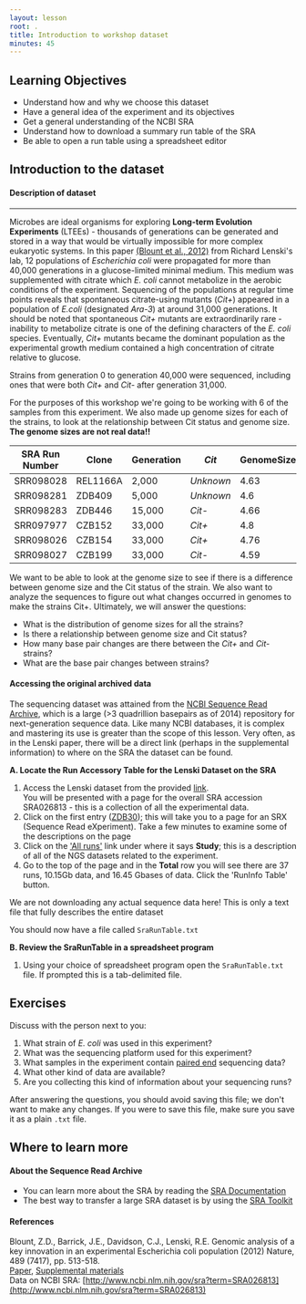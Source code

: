 ```yaml
---
layout: lesson
root: .
title: Introduction to workshop dataset
minutes: 45
---
```


## Learning Objectives

* Understand how and why we choose this dataset
* Have a general idea of the experiment and its objectives
* Get a general understanding of the NCBI SRA
* Understand how to download a summary run table of the SRA
* Be able to open a run table using a spreadsheet editor

## Introduction to the dataset

#### Description of dataset
---

Microbes are ideal organisms for exploring **Long-term Evolution Experiments** (LTEEs) - thousands of generations can be generated and stored in a way that would be virtually impossible for more complex eukaryotic systems. In this paper [(Blount et al., 2012)](http://www.datacarpentry.org/introduction-genomics/Lenski_paper.pdf) from Richard Lenski's lab, 12 populations of *Escherichia coli* were propagated for more than 40,000 generations in a glucose-limited minimal medium. This medium was supplemented with citrate which *E. coli* cannot metabolize in the aerobic conditions of the experiment. Sequencing of the populations at regular time points reveals that spontaneous citrate-using mutants (*Cit+*) appeared in a population of *E.coli* (designated *Ara-3*) at around 31,000 generations. It should be noted that spontaneous *Cit+* mutants are extraordinarily rare - inability to metabolize citrate is one of the defining characters of the *E. coli* species. Eventually, *Cit+* mutants became the dominant population as the experimental growth medium contained a high concentration of citrate relative to glucose.

Strains from generation 0 to generation 40,000 were sequenced, including ones that were both *Cit+* and *Cit-* after generation 31,000.

For the purposes of this workshop we're going to be working with 6 of the samples from this experiment. We also made up genome sizes for each of the strains, to look at the relationship between Cit status and genome size.  **The genome sizes are not real data!!**


| SRA Run Number | Clone | Generation | *Cit* | GenomeSize |
| -------------- | ----- | ---------- | ----- | ----- |
| SRR098028 | REL1166A | 2,000 | *Unknown* | 4.63 |
| SRR098281 | ZDB409 | 5,000 | *Unknown* | 4.6 |
| SRR098283 | ZDB446 | 15,000 | *Cit-* | 4.66 |
| SRR097977 | CZB152 | 33,000 | *Cit+* | 4.8 |
| SRR098026 | CZB154 | 33,000 | *Cit+* | 4.76 |
| SRR098027 | CZB199 | 33,000 | *Cit-* | 4.59 |


We want to be able to look at the genome size to see if there is a difference between genome size and the Cit status of the strain. We also want to analyze the sequences to figure out what changes occurred in genomes to make the strains Cit+. Ultimately, we will answer the questions:

* What is the distribution of genome sizes for all the strains?
* Is there a relationship between genome size and Cit status?
* How many base pair changes are there between the *Cit+* and *Cit-* strains?
* What are the base pair changes between strains?


#### Accessing the original archived data

The sequencing dataset was attained from the [NCBI Sequence Read Archive](http://www.ncbi.nlm.nih.gov/sra), which is a large (>3 quadrillion basepairs as of 2014) repository for next-generation sequence data. Like many NCBI databases, it is complex and mastering its use is greater than the scope of this lesson. Very often, as in the Lenski paper, there will be a direct link (perhaps in the supplemental information) to where on the SRA the dataset can be found.

**A. Locate the Run Accessory Table for the Lenski Dataset on the SRA**

1. Access the Lenski dataset from the provided [link](http://www.ncbi.nlm.nih.gov/sra?term=SRA026813).  
You will be presented with a page for the overall SRA accession SRA026813 - this is a collection of all the experimental data.
1. Click on the first entry ([ZDB30](http://www.ncbi.nlm.nih.gov/sra/SRX040669%5Baccn%5D)); this will take you to a page for an SRX (Sequence Read eXperiment). Take a few minutes to examine some of the descriptions on the page
1. Click on the ['All runs'](http://www.ncbi.nlm.nih.gov/Traces/study/?acc=SRP004752) link under where it says **Study**; this is a description of all of the NGS datasets related to the experiment.
1. Go to the top of the page and in the **Total** row you will see there are 37 runs, 10.15Gb data, and 16.45 Gbases of data. Click the 'RunInfo Table' button.

We are not downloading any actual sequence data here! This is only a text file that fully describes the entire dataset

You should now have a file called `SraRunTable.txt`

**B. Review the SraRunTable in a spreadsheet program**


1. Using your choice of spreadsheet program open the `SraRunTable.txt` file. If prompted this is a tab-delimited file.

**Exercises**
---

Discuss with the person next to you:

1. What strain of *E. coli* was used in this experiment?
1. What was the sequencing platform used for this experiment?
1. What samples in the experiment contain [paired end](http://www.illumina.com/technology/next-generation-sequencing/paired-end-sequencing_assay.html) sequencing data?
1. What other kind of data are available?
1. Are you collecting this kind of information about your sequencing runs?

After answering the questions, you should avoid saving this file; we don't want to make any changes. If you were to save this file, make sure you save it as a plain `.txt` file.


## Where to learn more

#### About the Sequence Read Archive

* You can learn more about the SRA by reading the [SRA Documentation](http://www.ncbi.nlm.nih.gov/Traces/sra/)
* The best way to transfer a large SRA dataset is by using the [SRA Toolkit](http://www.ncbi.nlm.nih.gov/Traces/sra/?view=toolkit_doc)

#### References

Blount, Z.D., Barrick, J.E., Davidson, C.J., Lenski, R.E.
Genomic analysis of a key innovation in an experimental Escherichia coli population (2012) Nature, 489 (7417), pp. 513-518.  
[Paper](http://www.datacarpentry.org/introduction-genomics/Lenski_paper.pdf), [Supplemental materials](http://www.datacarpentry.org/introduction-genomics/Lenski-s1.pdf)  
Data on NCBI SRA: [http://www.ncbi.nlm.nih.gov/sra?term=SRA026813](http://www.ncbi.nlm.nih.gov/sra?term=SRA026813)
